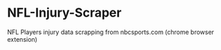 # NFL-Injury-Scraper
NFL Players injury data scrapping from nbcsports.com (chrome browser extension)
